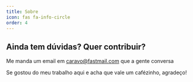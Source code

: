 ```yaml
---
title: Sobre
icon: fas fa-info-circle
order: 4
---
```


## Ainda tem dúvidas? Quer contribuir?

Me manda um email em caravo@fastmail.com que a gente conversa

Se gostou do meu trabalho aqui e acha que vale um cafézinho, agradeço!
<script type='text/javascript' src='https://storage.ko-fi.com/cdn/widget/Widget_2.js'></script><script type='text/javascript'>kofiwidget2.init('Me Apoie no ko-fi', '#29abe0', 'I2I85IRUJ');kofiwidget2.draw();</script> 